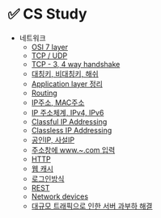 # ✅ CS Study

- 네트워크
  - [OSI 7 layer](/CS_Study/Network/OSI_7layer.md)
  - [TCP / UDP](/CS_Study/Network/TCP_UDP.md)
  - [TCP - 3, 4 way handshake](/CS_Study/Network/TCP_handshake.md)
  - [대칭키, 비대칭키, 해쉬](Network/Symmetric_NonSymmetric_Hash.md)
  - [Application layer 정리](/CS_Study/Network/Application_layer.md)
  - [Routing](/CS_Study/Network/)
  - [IP주소, MAC주소](/CS_Study/Network/IP주소MAC주소.md)
  - [IP 주소체계, IPv4, IPv6](/CS_Study/Network/IPv4_IPv6.md)
  - [Classful IP Addressing](/CS_Study/Network/classfulIPAddressing.md)
  - [Classless IP Addressing](/CS_Study/Network/classfulIPAddressing.md)
  - [공인IP, 사설IP](/CS_Study/Network/publicPrivateIP.md)
  - [주소창에 www.~.com 입력](/CS_Study/Network/www_~_com과정.md)
  - [HTTP](/CS_Study/Network/HTTP.md)
  - [웹 캐시](/CS_Study/WebCache.md)
  - [로그인방식](/CS_Study/로그인방식.md)
  - [REST](/WebBackendBasic/REST_API.md)
  - [Network devices](/CS_Study/Network/NetworkDevices.md)
  - [대규모 트래픽으로 인한 서버 과부하 해결]()
